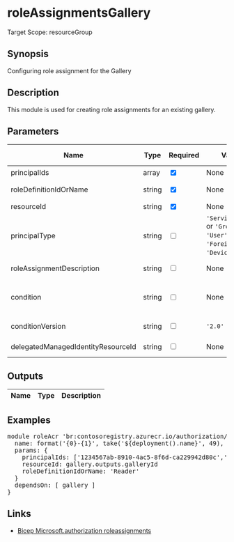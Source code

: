 # roleAssignmentsGallery

Target Scope: resourceGroup

## Synopsis
Configuring role assignment for the Gallery

## Description
This module is used for creating role assignments for an existing gallery.

## Parameters
| Name | Type | Required | Validation | Default value | Description |
| -- |  -- | -- | -- | -- | -- |
| principalIds | array | <input type="checkbox" checked> | None | <pre></pre> | Required. The IDs of the principals to assign the role to. |
| roleDefinitionIdOrName | string | <input type="checkbox" checked> | None | <pre></pre> | Required. The name of the role to assign. If it cannot be found you can specify the role definition ID instead. |
| resourceId | string | <input type="checkbox" checked> | None | <pre></pre> | Required. The resource ID of the resource to apply the role assignment to. |
| principalType | string | <input type="checkbox"> | `'ServicePrincipal'` or `'Group'` or `'User'` or `'ForeignGroup'` or `'Device'` or `''` | <pre>''</pre> | Optional. The principal type of the assigned principal ID. |
| roleAssignmentDescription | string | <input type="checkbox"> | None | <pre>''</pre> | Optional. The description of the role assignment. |
| condition | string | <input type="checkbox"> | None | <pre>''</pre> | Optional. The conditions on the role assignment. This limits the resources it can be assigned to. e.g.: @Resource[Microsoft.Storage/storageAccounts/blobServices/containers:ContainerName] StringEqualsIgnoreCase "foo_storage_container". |
| conditionVersion | string | <input type="checkbox"> | `'2.0'` | <pre>'2.0'</pre> | Optional. Version of the condition. |
| delegatedManagedIdentityResourceId | string | <input type="checkbox"> | None | <pre>''</pre> | Optional. Id of the delegated managed identity resource. |
## Outputs
| Name | Type | Description |
| -- |  -- | -- |
## Examples
<pre>
module roleAcr 'br:contosoregistry.azurecr.io/authorization/roleassignmentsGallery:latest' = {
  name: format('{0}-{1}', take('${deployment().name}', 49), 'galroleassread')
  params: {
    principalIds: ['1234567ab-8910-4ac5-8f6d-ca229942d80c','aa123b4dd-012a-4ac6-87f9-72b82c699b3e']
    resourceId: gallery.outputs.galleryId
    roleDefinitionIdOrName: 'Reader'
  }
  dependsOn: [ gallery ]
}
</pre>

## Links
- [Bicep Microsoft.authorization roleassignments](https://learn.microsoft.com/en-us/azure/templates/microsoft.authorization/roleassignments?pivots=deployment-language-bicep)


